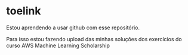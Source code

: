 # toelink

Estou aprendendo a usar github com esse repositório.

Para isso estou fazendo upload das minhas soluções dos exercícios do curso AWS Machine Learning Scholarship

